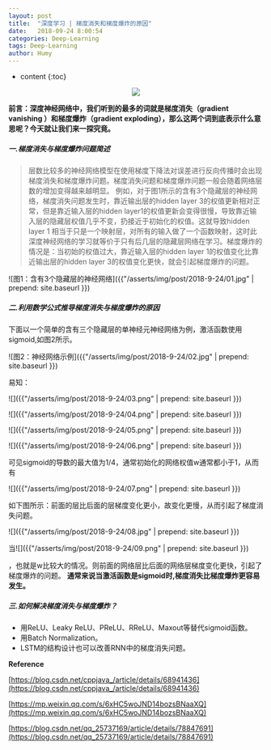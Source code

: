 ```yaml
---
layout: post
title:  "深度学习 | 梯度消失和梯度爆炸的原因"
date:   2018-09-24 8:00:54
categories: Deep-Learning
tags: Deep-Learning
author: Humy
---
```

* content
{:toc}

<center class>
    <img src="{{ "/asserts/img/cover/02.jpg" | prepend: site.baseurl }}"/>
</center>




**前言：深度神经网络中，我们听到的最多的词就是梯度消失（gradient vanishing ）和梯度爆炸（gradient exploding），那么这两个词到底表示什么意思呢？今天就让我们来一探究竟。**

##### 一.梯度消失与梯度爆炸问题简述

>层数比较多的神经网络模型在使用梯度下降法对误差进行反向传播时会出现梯度消失和梯度爆炸问题。梯度消失问题和梯度爆炸问题一般会随着网络层数的增加变得越来越明显。
例如，对于图1所示的含有3个隐藏层的神经网络，梯度消失问题发生时，靠近输出层的hidden layer 3的权值更新相对正常，但是靠近输入层的hidden layer1的权值更新会变得很慢，导致靠近输入层的隐藏层权值几乎不变，扔接近于初始化的权值。这就导致hidden layer 1 相当于只是一个映射层，对所有的输入做了一个函数映射，这时此深度神经网络的学习就等价于只有后几层的隐藏层网络在学习。梯度爆炸的情况是：当初始的权值过大，靠近输入层的hidden layer 1的权值变化比靠近输出层的hidden layer 3的权值变化更快，就会引起梯度爆炸的问题。

![图1：含有3个隐藏层的神经网络]({{"/asserts/img/post/2018-9-24/01.jpg" | prepend: site.baseurl }})

##### 二.利用数学公式推导梯度消失与梯度爆炸的原因

下面以一个简单的含有三个隐藏层的单神经元神经网络为例，激活函数使用sigmoid,如图2所示。

![图2：神经网络示例]({{"/asserts/img/post/2018-9-24/02.jpg" | prepend: site.baseurl }})

易知：

![]({{"/asserts/img/post/2018-9-24/03.png" | prepend: site.baseurl }})

![]({{"/asserts/img/post/2018-9-24/04.png" | prepend: site.baseurl }})

![]({{"/asserts/img/post/2018-9-24/05.png" | prepend: site.baseurl }})

![]({{"/asserts/img/post/2018-9-24/06.png" | prepend: site.baseurl }})

可见sigmoid的导数的最大值为1/4，通常初始化的网络权值w通常都小于1，从而有

![]({{"/asserts/img/post/2018-9-24/07.png" | prepend: site.baseurl }})

如下图所示：前面的层比后面的层梯度变化更小，故变化更慢，从而引起了梯度消失问题。

![]({{"/asserts/img/post/2018-9-24/08.jpg" | prepend: site.baseurl }})

当![]({{"/asserts/img/post/2018-9-24/09.png" | prepend: site.baseurl }})

，也就是w比较大的情况。则前面的网络层比后面的网络层梯度变化更快，引起了梯度爆炸的问题。
**通常来说当激活函数是sigmoid时,梯度消失比梯度爆炸更容易发生。**

##### 三.如何解决梯度消失与梯度爆炸？

* 用ReLU、Leaky ReLU、PReLU、RReLU、Maxout等替代sigmoid函数。
* 用Batch Normalization。
* LSTM的结构设计也可以改善RNN中的梯度消失问题。

**Reference**

[https://blog.csdn.net/cppjava_/article/details/68941436](https://blog.csdn.net/cppjava_/article/details/68941436)

[https://mp.weixin.qq.com/s/6xHC5woJND14bozsBNaaXQ](https://mp.weixin.qq.com/s/6xHC5woJND14bozsBNaaXQ)

[https://blog.csdn.net/qq_25737169/article/details/78847691](https://blog.csdn.net/qq_25737169/article/details/78847691)